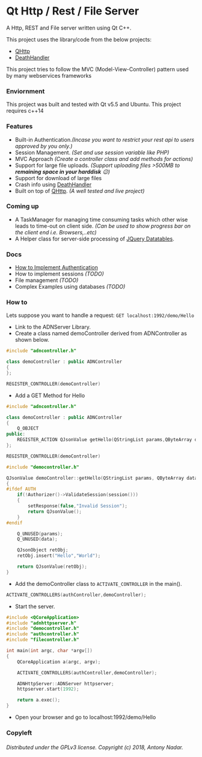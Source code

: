 # Qt Http / Rest / File Server

A Http, REST and File server written using Qt C++. 

This project uses the library/code from the below projects:

- [QHttp](https://github.com/azadkuh/qhttp)
- [DeathHandler](https://github.com/vmarkovtsev/DeathHandler)

This project tries to follow the MVC (Model-View-Controller) pattern used by many webservices frameworks

### Enviornment

This project was built and tested with Qt v5.5 and Ubuntu. This project requires c++14

### Features
- Built-in Authentication.*(Incase you want to restrict your rest api to users approved by you only.)*
- Session Management. *(Set and use session variable like PHP)*
- MVC Approach *(Create a controller class and add methods for actions)*
- Support for large file uploads. *(Support uploading files >500MB to **remaining space in your harddisk** :wink:)*
- Support for download of large files
- Crash info using [DeathHandler](https://github.com/vmarkovtsev/DeathHandler)
- Built on top of [QHttp](https://github.com/azadkuh/qhttp). *(A well tested and live project)*

### Coming up
- A TaskManager for managing time consuming tasks which other wise leads to time-out on client side. *(Can be used to show progress bar on the client end i.e. Browsers,..etc)*
- A Helper class for server-side processing of [JQuery Datatables](https://datatables.net/).

### Docs
- [How to Implement Authentication](docs/authentication.md)
- How to implement sessions *(TODO)*
- File management *(TODO)*
- Complex Examples using databases *(TODO)*

### How to
Lets suppose you want to handle a request: `GET localhost:1992/demo/Hello`
- Link to the ADNServer Library.
- Create a class named demoController derived from ADNController as shown below.
```C++
#include "adncontroller.h"

class demoController : public ADNController
{
};

REGISTER_CONTROLLER(demoController)
```
- Add a GET Method for Hello
```C++
#include "adncontroller.h"

class demoController : public ADNController
{
    Q_OBJECT
public:
    REGISTER_ACTION QJsonValue getHello(QStringList params,QByteArray data);
};

REGISTER_CONTROLLER(demoController)
```
```C++
#include "democontroller.h"

QJsonValue demoController::getHello(QStringList params, QByteArray data)
{
#ifdef AUTH
    if(!Authorizer()->ValidateSession(session()))
    {
        setResponse(false,"Invalid Session");
        return QJsonValue();
    }
#endif

    Q_UNUSED(params);
    Q_UNUSED(data);

    QJsonObject retObj;
    retObj.insert("Hello","World");

    return QJsonValue(retObj);
}
```
- Add the demoController class to `ACTIVATE_CONTROLLER` in the main().
```C++
ACTIVATE_CONTROLLERS(authController,demoController);
```
- Start the server.
```C++
#include <QCoreApplication>
#include "adnhttpserver.h"
#include "democontroller.h"
#include "authcontroller.h"
#include "filecontroller.h"

int main(int argc, char *argv[])
{
    QCoreApplication a(argc, argv);

    ACTIVATE_CONTROLLERS(authController,demoController);

    ADNHttpServer::ADNServer httpserver;
    httpserver.start(1992);

    return a.exec();
}
```
- Open your browser and go to localhost:1992/demo/Hello
### Copyleft
###### Distributed under the GPLv3 license. Copyright (c) 2018, Antony Nadar.
